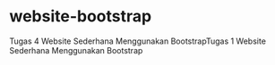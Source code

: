 # website-bootstrap
Tugas 4 Website Sederhana Menggunakan BootstrapTugas 1 Website Sederhana Menggunakan Bootstrap
